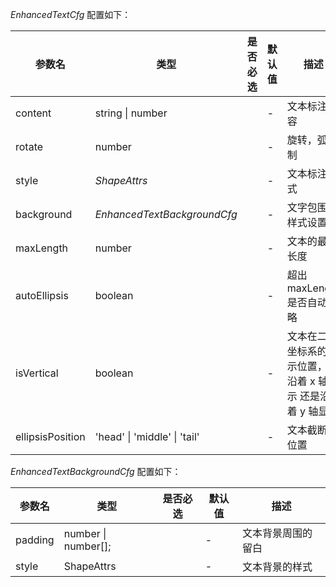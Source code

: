 _EnhancedTextCfg_ 配置如下：

| 参数名           | 类型                         | 是否必选 | 默认值 | 描述                                                          |
| ---------------- | ---------------------------- | -------- | ------ | ------------------------------------------------------------- |
| content          | string \| number             |          | -      | 文本标注内容                                                  |
| rotate           | number                       |          | -      | 旋转，弧度制                                                  |
| style            | _ShapeAttrs_                 |          | -      | 文本标注样式                                                  |
| background       | _EnhancedTextBackgroundCfg_  |          | -      | 文字包围盒样式设置                                            |
| maxLength        | number                       |          | -      | 文本的最大长度                                                |
| autoEllipsis     | boolean                      |          | -      | 超出 maxLength 是否自动省略                                   |
| isVertical       | boolean                      |          | -      | 文本在二维坐标系的显示位置，是沿着 x 轴显示 还是沿着 y 轴显示 |
| ellipsisPosition | 'head' \| 'middle' \| 'tail' |          | -      | 文本截断的位置                                                |

_EnhancedTextBackgroundCfg_ 配置如下：

| 参数名  | 类型                | 是否必选 | 默认值 | 描述               |
| ------- | ------------------- | -------- | ------ | ------------------ |
| padding | number \| number[]; |          | -      | 文本背景周围的留白 |
| style   | ShapeAttrs          |          | -      | 文本背景的样式     |
